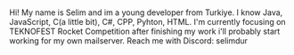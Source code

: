 ###
Hi! My name is Selim and im a young developer from Turkiye. I know Java, JavaScript, C(a little bit), C#, CPP, Pyhton, HTML.
I'm currently focusing on TEKNOFEST Rocket Competition after finishing my work i'll probably start working for my own mailserver.
Reach me with Discord: selimdur
<!--
**Selimdur/selimdur** is a ✨ _special_ ✨ repository because its `README.md` (this file) appears on your GitHub profile.

Here are some ideas to get you started:

- 🔭 I’m currently working on ...
- 🌱 I’m currently learning ...
- 👯 I’m looking to collaborate on ...
- 🤔 I’m looking for help with ...
- 💬 Ask me about ...
- 📫 How to reach me: ...
- 😄 Pronouns: ...
- ⚡ Fun fact: ...
-->
